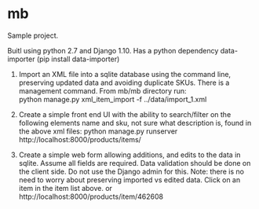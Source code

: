 # mb
Sample project.

Buitl using python 2.7 and Django 1.10.
Has a python dependency data-importer (pip install data-importer)

1. Import an XML file into a sqlite database using the command line, preserving updated data and avoiding duplicate SKUs.
   There is a management command.
   From mb/mb directory run:   
      python manage.py xml_item_import -f ../data/import_1.xml
   
2. Create a simple front end UI with the ability to search/filter on the following elements name and sku, not sure what description is, found in the above xml files:
   python manage.py runserver
   http://localhost:8000/products/items/
    
3. Create a simple web form allowing additions, and edits to the data in sqlite. Assume all fields are required. Data validation should be done on the client side. Do not use the Django admin for this. Note: there is no need to worry about preserving imported vs edited data.
    Click on an item in the item list above.
        or
   http://localhost:8000/products/item/462608     
